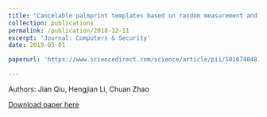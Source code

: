 ```yaml
---
title: "Cancelable palmprint templates based on random measurement and noise data for security and privacy-preserving authentication"
collection: publications
permalink: /publication/2018-12-11
excerpt: 'Journal: Computers & Security'
date: 2019-05-01

paperurl: 'https://www.sciencedirect.com/science/article/pii/S0167404818306618'

---
```

Authors: Jian Qiu, Hengjian Li, Chuan Zhao

[Download paper here](https://www.sciencedirect.com/science/article/pii/S0167404818306618)
